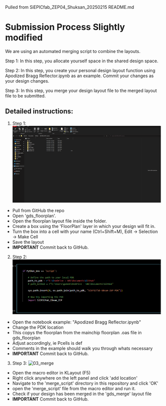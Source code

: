 Pulled from SiEPICfab_ZEP04_Shuksan_20250215 README.md

# Submission Process Slightly modified
We are using an automated merging script to combine the layouts.

Step 1: In this step, you allocate yourself space in the shared design space. 

Step 2: In this step, you create your personal design layout function using Apodized Bragg Reflector.ipynb as an example. Commit your changes as your design changes.

Step 3: In this step, you merge your design layout file to the merged layout file to be submitted.



## Detailed instructions:

1. Step 1:  
![01_floorplan](../gifs_tutorial/01_floorplan.gif)
  - Pull from GitHub the repo 
  - Open 'gds_floorplan'.
  - Open the floorplan layout file inside the folder.
  - Create a box using the 'FloorPlan' layer in which your design will fit in.
  - Turn the box into a cell with your name (Ctrl+Shift+M), Edit → Selection → Make Cell
  - Save the layout
  - **IMPORTANT** Commit back to GitHub. 

2. Step 2:
![02_notebook](../gifs_tutorial/02_pdkcode.png)  
  - Open the notebook example: "Apodized Bragg Reflector.ipynb"
  - Change the PDK location
  - This copys the floorplan from the mainchip floorplan .oas file in gds_floorplan
  - Adjust accordingly, ie Pcells is def
  - Comments in the example should walk you through whats necessary
  - **IMPORTANT** Commit back to GitHub. 

3. Step 3:
![03_merge](../gifs_tutorial/03_merge.gif)
  - Open the macro editor in KLayout (F5)
  - Right click anywhere on the left panel and click 'add location'
  - Navigate to the 'merge_script' directory in this repository and click 'OK'
  - open the 'merge_script' file from the macro editor and run it.
  - Check if your design has been merged in the 'gds_merge' layout file 
  - **IMPORTANT** Commit back to GitHub. 
